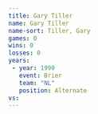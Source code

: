```yaml
---
title: Gary Tiller
name: Gary Tiller
name-sort: Tiller, Gary
games: 0
wins: 0
losses: 0
years:
 - year: 1990
   event: Brier
   team: "NL"
   position: Alternate
vs:
---
```

